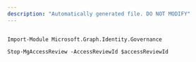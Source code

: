 ```yaml
---
description: "Automatically generated file. DO NOT MODIFY"
---
```


```powershellv1

Import-Module Microsoft.Graph.Identity.Governance

Stop-MgAccessReview -AccessReviewId $accessReviewId

```